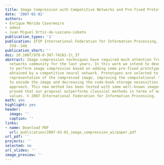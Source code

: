 ```yaml
---
title: Image Compression with Competitive Networks and Pre-fixed Prototypes
date: '2007-01-01'
authors:
- Enrique Mérida Casermeiro
- admin
- Juan Miguel Ortiz-de-Lazcano-Lobato
publication_types: '1'
publication: IFIP International Federation for Information Processing, (247), _pp.
  339--346_
publication_short: ''
doi: 10.1007/978-0-387-74161-1\_37
abstract: Image compression techniques have required much attention from the neural
  networks community for the last years. In this work we intend to develop a new algorithm
  to perform image compression based on adding some pre-fixed prototypes to those
  obtained by a competitive neural network. Prototypes are selected to get a better
  representation of the compressed image, improving the computational time needed
  to encode the image and decreasing the code-book storage necessities of the standard
  approach. This new method has been tested with some well-known images and results
  proved that our proposal outperforms classical methods in terms of maximizing peak-signal-to-noise-ratio
  values. © 2007 International Federation for Information Processing.
math: yes
highlight: yes
header:
  image: ''
  caption: ''
links:
- name: Download PDF
  url: publication/2007-01-01_image_compression_wi/paper.pdf
url_pdf: ''
projects: ''
selected: no
url_slides: ''
image_preview: ''
---
```

